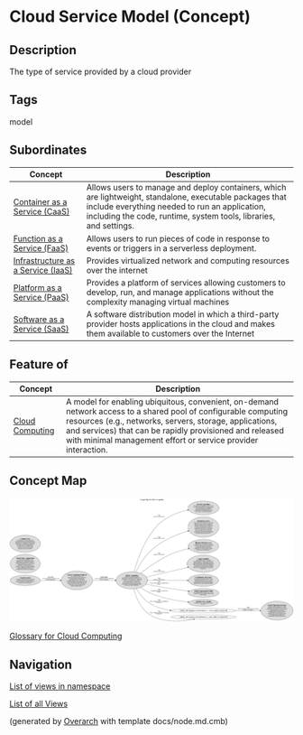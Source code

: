 
# Cloud Service Model (Concept)
## Description
The type of service provided by a cloud provider


## Tags
model
## Subordinates
| Concept | Description |
|---|---|
| [Container as a Service (CaaS)](../../software-development/cloud/service-model/caas.md)| Allows users to manage and deploy containers, which are lightweight, standalone, executable packages that include everything needed to run an application, including the code, runtime, system tools, libraries, and settings. |
| [Function as a Service (FaaS)](../../software-development/cloud/service-model/faas.md)| Allows users to run pieces of code in response to events or triggers in a serverless deployment. |
| [Infrastructure as a Service (IaaS)](../../software-development/cloud/service-model/iaas.md)| Provides virtualized network and computing resources over the internet |
| [Platform as a Service (PaaS)](../../software-development/cloud/service-model/paas.md)| Provides a platform of services allowing customers to develop, run, and manage applications without the complexity managing virtual machines |
| [Software as a Service (SaaS)](../../software-development/cloud/service-model/saas.md)| A software distribution model in which a third-party provider hosts applications in the cloud and makes them available to customers over the Internet |
## Feature of
| Concept | Description |
|---|---|
| [Cloud Computing](../../software-development/cloud/cloud-computing.md)| A model for enabling ubiquitous, convenient, on-demand network access to a shared pool of configurable computing resources (e.g., networks, servers, storage, applications, and services) that can be rapidly provisioned and released with minimal management effort or service provider interaction. |

## Concept Map
![Glossary for Cloud Computing](../../software-development/cloud/concept-view.png)

[Glossary for Cloud Computing](../../software-development/cloud/concept-view.md)


## Navigation
[List of views in namespace](./views-in-namespace.md)

[List of all Views](../../views.md)


(generated by [Overarch](https://github.com/soulspace-org/overarch) with template docs/node.md.cmb)
